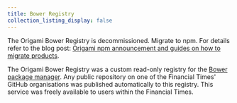 ```yaml
---
title: Bower Registry
collection_listing_display: false
---
```


The Origami Bower Registry is decommissioned. Migrate to npm. For details refer to the blog post: [Origami npm announcement and guides on how to migrate products](https://origami.ft.com/blog/2021/07/01/origami-on-npm-and-how-to-migrate/).

The Origami Bower Registry was a custom read-only registry for the <a href="https://bower.io/">Bower package manager</a>. Any public repository on one of the Financial Times' GitHub organisations was published automatically to this registry. This service was freely available to users within the Financial Times.
